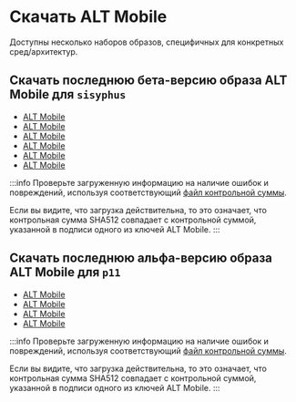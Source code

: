 # Скачать ALT Mobile

Доступны несколько наборов образов, специфичных для конкретных сред/архитектур.

## Скачать последнюю бета-версию образа ALT Mobile для `sisyphus`

- [ALT Mobile <Badge type="tip" text="def"     /><Badge type="warning" text="aarch64" /><Badge type="info" text="img.xz" />](https://beta.altlinux.org/mobile/sisyphus/latest/alt-mobile-phosh-def-latest-aarch64.img.xz)
- [ALT Mobile <Badge type="tip" text="def"     /><Badge type="warning" text="riscv64" /><Badge type="info" text="img.xz" />](https://beta.altlinux.org/mobile/sisyphus/latest/alt-mobile-phosh-def-latest-riscv64.img.xz)
- [ALT Mobile <Badge type="tip" text="def"     /><Badge type="warning" text="x86_64"  /><Badge type="info" text="img.xz" />](https://beta.altlinux.org/mobile/sisyphus/latest/alt-mobile-phosh-def-latest-x86_64.img.xz)
- [ALT Mobile <Badge type="tip" text="lt11i"   /><Badge type="warning" text="aarch64" /><Badge type="info" text="img.xz" />](https://beta.altlinux.org/mobile/sisyphus/latest/alt-mobile-phosh-lt11i-latest-aarch64.img.xz)
- [ALT Mobile <Badge type="tip" text="pine"    /><Badge type="warning" text="aarch64" /><Badge type="info" text="img.xz" />](https://beta.altlinux.org/mobile/sisyphus/latest/alt-mobile-phosh-pine-latest-aarch64.img.xz)
- [ALT Mobile <Badge type="tip" text="rocknix" /><Badge type="warning" text="aarch64" /><Badge type="info" text="img.xz" />](https://beta.altlinux.org/mobile/sisyphus/latest/alt-mobile-phosh-rocknix-latest-aarch64.img.xz)

:::info
Проверьте загруженную информацию на наличие ошибок и повреждений, используя соответствующий [файл контрольной суммы](https://beta.altlinux.org/mobile/sisyphus/latest/SHA512SUM).

Если вы видите, что загрузка действительна, то это означает, что контрольная сумма SHA512 совпадает с контрольной суммой, указанной в подписи одного из ключей ALT Mobile.
:::

## Скачать последнюю альфа-версию образа ALT Mobile для `p11`

- [ALT Mobile <Badge type="tip" text="def"   /><Badge type="warning" text="aarch64"  /><Badge type="info" text="img.xz" />](https://beta.altlinux.org/mobile/p11/latest/alt-mobile-phosh-def-latest-aarch64.img.xz)
- [ALT Mobile <Badge type="tip" text="def"   /><Badge type="warning" text="x86_64"   /><Badge type="info" text="img.xz" />](https://beta.altlinux.org/mobile/p11/latest/alt-mobile-phosh-def-latest-x86_64.img.xz)
- [ALT Mobile <Badge type="tip" text="lt11i" /><Badge type="warning" text="aarch64"  /><Badge type="info" text="img.xz" />](https://beta.altlinux.org/mobile/p11/latest/alt-mobile-phosh-lt11i-latest-aarch64.img.xz)
- [ALT Mobile <Badge type="tip" text="pine"  /><Badge type="warning" text="aarch64"  /><Badge type="info" text="img.xz" />](https://beta.altlinux.org/mobile/p11/latest/alt-mobile-phosh-pine-latest-aarch64.img.xz)

:::info
Проверьте загруженную информацию на наличие ошибок и повреждений, используя соответствующий [файл контрольной суммы](https://beta.altlinux.org/mobile/p11/latest/).

Если вы видите, что загрузка действительна, то это означает, что контрольная сумма SHA512 совпадает с контрольной суммой, указанной в подписи одного из ключей ALT Mobile.
:::
